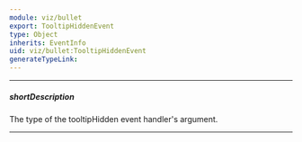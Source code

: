 ```yaml
---
module: viz/bullet
export: TooltipHiddenEvent
type: Object
inherits: EventInfo
uid: viz/bullet:TooltipHiddenEvent
generateTypeLink: 
---
```

---
##### shortDescription
The type of the tooltipHidden event handler's argument.

---
<!-- Description goes here -->
